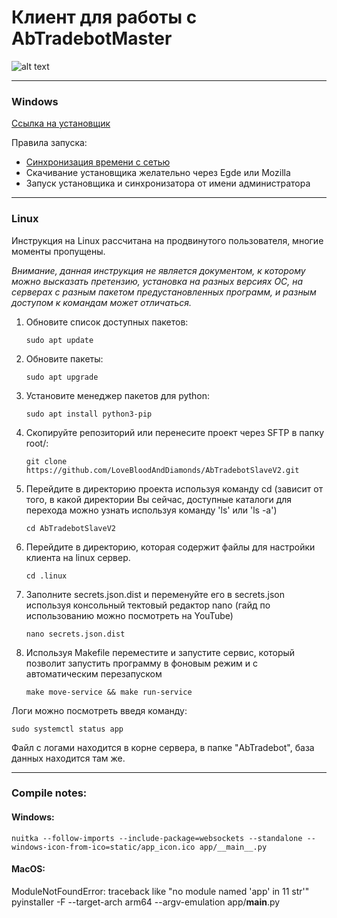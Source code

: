 # Клиент для работы с AbTradebotMaster
![alt text](static/app_icon.ico)

---


### Windows
[Ссылка на установщик](https://github.com/LoveBloodAndDiamonds/AbTradebotSlaveV2/releases)<br>

Правила запуска:
- [Синхронизация времени с сетью](setupfiles/TimeSync.bat)
- Скачивание установщика желательно через Egde или Mozilla
- Запуск установщика и синхронизатора от имени администратора

---

### Linux
Инструкция на Linux рассчитана на продвинутого пользователя, многие моменты
пропущены.

<i>Внимание, данная инструкция не является документом, к которому можно высказать 
претензию, установка на разных версиях ОС, на серверах с разным пакетом 
предустановленных программ, и разным доступом к командам может отличаться.</i><br>

1. Обновите список доступных пакетов:
   ```shell
   sudo apt update
   ```
2. Обновите пакеты:
   ```shell
   sudo apt upgrade
   ```
3. Установите менеджер пакетов для python:
    ```shell
    sudo apt install python3-pip
    ```
4. Скопируйте репозиторий или перенесите проект через SFTP в папку root/:
   ```shell
   git clone https://github.com/LoveBloodAndDiamonds/AbTradebotSlaveV2.git
   ```
5. Перейдите в директорию проекта используя команду cd (зависит от того,
в какой директории Вы сейчас, доступные каталоги для перехода можно узнать 
используя команду 'ls' или 'ls -a')
    ```shell
    cd AbTradebotSlaveV2
    ```
6. Перейдите в директорию, которая содержит файлы для настройки клиента
на linux сервер.
    ```shell
    cd .linux
    ```
7. Заполните secrets.json.dist и переменуйте его в secrets.json
используя консольный тектовый редактор nano (гайд по использованию можно
посмотреть на YouTube)
    ```shell
   nano secrets.json.dist
    ```
8. Используя Makefile переместите и запустите сервис, который позволит 
запустить программу в фоновым режим и с автоматическим перезапуском
    ```shell
   make move-service && make run-service
    ```

Логи можно посмотреть введя команду:
```shell
sudo systemctl status app
```

Файл с логами находится в корне сервера, в папке "AbTradebot", база данных находится там же.

---

### Compile notes:

#### Windows:
```shell
nuitka --follow-imports --include-package=websockets --standalone --windows-icon-from-ico=static/app_icon.ico app/__main__.py
```

#### MacOS:
ModuleNotFoundError:
    traceback like "no module named 'app' in 11 str'"
    pyinstaller -F --target-arch arm64 --argv-emulation app/__main__.py

